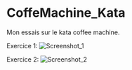 # CoffeMachine_Kata
Mon essais sur le kata coffee machine.

Exercice 1: 
![Screenshot_1](https://user-images.githubusercontent.com/34239560/177623603-4ae42af3-3ccf-426b-8eaa-e8e8643d6372.png)

Exercice 2:
![Screenshot_2](https://user-images.githubusercontent.com/34239560/177623322-0af202a4-8c2f-4f8a-86e4-792092d0d911.png)

